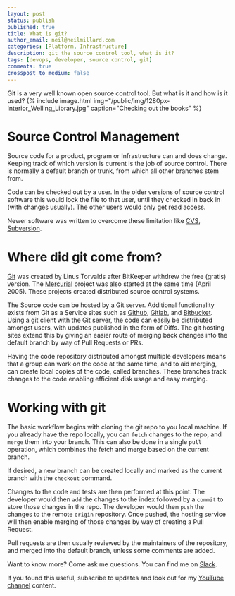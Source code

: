 ```yaml
---
layout: post
status: publish
published: true
title: What is git?
author_email: neil@neilmillard.com
categories: [Platform, Infrastructure]
description: git the source control tool, what is it?
tags: [devops, developer, source control, git]
comments: true
crosspost_to_medium: false
---
```

Git is a very well known open source control tool. But what is it and how is it used?
{% include image.html
img="/public/img/1280px-Interior_Welling_Library.jpg"
caption="Checking out the books" %}

Source Control Management
============

Source code for a product, program or Infrastructure can and does change. Keeping track of which version is current
is the job of source control.  There is normally a default branch or trunk, from which all other branches stem from.

Code can be checked out by a user. In the older versions of source control software this would lock the file to that
user, until they checked in back in (with changes usually). The other users would only get read access.

Newer software was written to overcome these limitation like [CVS][cvs], [Subversion][svn].

Where did git come from?
===============

[Git][git] was created by Linus Torvalds after BitKeeper withdrew the free (gratis) version. The [Mercurial][merc]
project was also started at the same time (April 2005). These projects created distributed source control systems.

The Source code can be hosted by a Git server. Additional functionality exists from Git as a Service sites such as
[Github][github], [Gitlab][gitlab], and [Bitbucket][bitbucket].
Using a git client with the Git server, the code can easily be distributed amongst users, with updates published in the
form of Diffs. The git hosting sites extend this by giving an easier route of merging back changes into the default
branch by way of Pull Requests or PRs.

Having the code repository distributed amongst multiple developers means that a group can work on the code at the same
time, and to aid merging, can create local copies of the code, called branches. These branches track changes to the
code enabling efficient disk usage and easy merging.

Working with git
============

The basic workflow begins with cloning the git repo to you local machine. If you already have the repo locally, you can
`fetch` changes to the repo, and `merge` them into your branch. This can also be done in a single `pull` operation,
which combines the fetch and merge based on the current branch.

If desired, a new branch can be created locally and marked as the current branch with the `checkout` command.

Changes to the code and tests are then performed at this point. The developer would then `add` the changes to the index
followed by a `commit` to store those changes in the repo. The developer would then `push` the changes to the
remote `origin` repository. Once pushed, the hosting service will then enable merging of those changes by way of
creating a Pull Request.

Pull requests are then usually reviewed by the maintainers of the repository, and merged into the default branch, unless
some comments are added.


Want to know more? Come ask me questions. You can find me on [Slack]({{site.data.slack.invite}}).


If you found this useful, subscribe to updates and look out for my [YouTube channel]({{site.data.youtube.channel}}) content.


[cvs]: http://savannah.nongnu.org/projects/cvs
[svn]: https://subversion.apache.org/
[merc]: https://www.mercurial-scm.org/
[git]: https://git-scm.com/
[github]: https://github.com/
[gitlab]: https://gitlab.com/
[bitbucket]: https://bitbucket.org/

